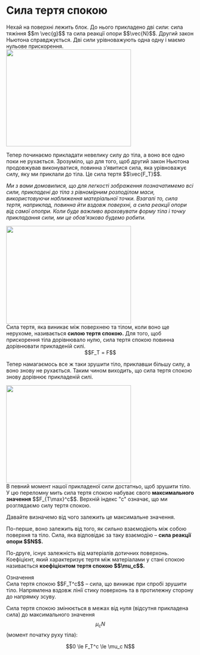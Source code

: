 # Сила тертя спокою

<div class="space">Нехай на поверхнi лежить блок. До нього прикладено двi сили: сила тяжiння $$m \vec{g}$$ та сила реакцiї опори $$\vec{N}$$. Другий закон Ньютона справджується. Двi сили урiвноважують одна одну i маємо нульове прискорення.</div>

<div class="space"><img class="image" width="334" height="259" src="https://rawgit.com/chudaol/ed-era-book-physics/master/images/chapter_5/2.png"></div>

<div class="space"><p class="p3">Тепер починаємо прикладати невелику силу до тiла, а воно все одно поки не рухається. Зрозумiло, що для того, щоб другий закон Ньютона продовжував виконуватися, повинна з’явитися сила, яка урiвноважує силу, яку ми приклали до тiла. Це сила тертя $$\vec{F_Т}$$.</p></div>

<div class="space"><p class="p3"><i> Ми з вами домовилися, що для легкостi зображення позначатимемо всi сили, прикладенi до тiла з рiвномiрним розподiлом маси, використовуючи наближення
матерiальної точки. Взагалi то, сила тертя, наприклад, повинна йти вздовж поверхнi, а сила реакцiї опори вiд самої опопри. Коли буде важливо враховувати форму тіла i точку прикладання сили, ми це обов’язково будемо робити.</i></p></div>

<div class="space"><img class="image" width="334" height="261" src="https://rawgit.com/chudaol/ed-era-book-physics/master/images/chapter_5/3.png"></div>

<div class="space">Сила тертя, яка виникає мiж поверхнею та тiлом, коли воно ще нерухоме, називається <span class="p1"><b>силою тертя спокою.</b></span> Для того, щоб прискорення тiла дорiвнювало нулю, сила тертя спокою повинна дорiвнювати прикладенiй силi.</div>

<div class="space" align="center">$$F_Т = F$$</div>

<div class="space"><p class="p3">Тепер намагаємось все ж таки зрушити тiло, приклавши бiльшу силу, а воно знову не рухається. Таким чином виходить, що сила тертя спокою знову дорiвнює прикладенiй силi.</p></div>

<div class="space"><img class="image" width="334" height="261" src="https://rawgit.com/chudaol/ed-era-book-physics/master/images/chapter_5/14.png"></div>

<div class="space">В певний момент нашої прикладеної сили достатньо, щоб зрушити тiло. У цю переломну мить сила тертя спокою набуває свого <b>максимального значення</b> $$F_{T\max}^c$$. Верхнiй iндекс "с" означає, що ми розглядаємо силу тертя спокою.</div>

<div class="space"><p class="p3">Давайте визначемо вiд чого залежить це максимальне значення.</p></div>

<div class="space"><p class="p3">По-перше, воно залежить вiд того, як сильно взаємодiють мiж собою поверхня та тiло. Сила, яка вiдповiдає за таку взаємодiю – <span class="p1"><b>сила реакцiї опори $$N$$.</b></span></p></div>

<div class="space"><p class="p3">По-друге, iснує залежнiсть вiд матерiалiв дотичних поверхонь. Коефiцiєнт, який характеризує тертя мiж матерiалами у станi спокою називається <span class="p1"><b>коефiцiєнтом тертя спокою $$\mu_c$$.</b></span></p></div>

<div class="eoz-wrap">
<span class="eoz">Означення</span>
<div class="eoz-text">
<div class="space">Сила тертя спокою $$F_T^c$$ – сила, що виникає при спробi зрушити тiло. Напрямлена вздовж лiнiї стику поверхонь та в протилежну сторону до напрямку зсуву.</div>

Сила тертя спокою змiнюється в межах вiд нуля (вiдсутня прикладена сила) до максимального значення $$\mu_c N$$ (момент початку руху тiла):

<div align="center">$$0 \le F_T^c \le \mu_c N$$</div>
</div>
</div>